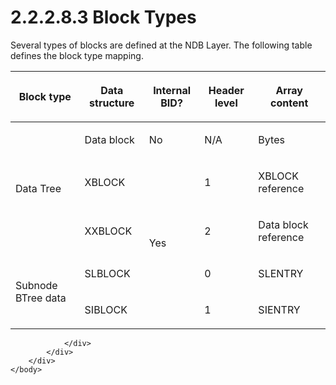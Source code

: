 <html dir="LTR" xmlns:mshelp="http://msdn.microsoft.com/mshelp" xmlns:ddue="http://ddue.schemas.microsoft.com/authoring/2003/5" xmlns:xlink="http://www.w3.org/1999/xlink" xmlns:tool="http://www.microsoft.com/tooltip">
    <head>
        <meta http-equiv="Content-Type" content="text/html; CHARSET=utf-8"></meta>
        <meta name="save" content="history"></meta>
        <title>2.2.2.8.3 Block Types</title>
        <xml>
            <mshelp:toctitle title="2.2.2.8.3 Block Types"></mshelp:toctitle>
            <mshelp:rltitle title="[MS-PST]: Block Types"></mshelp:rltitle>
            <mshelp:keyword index="A" term="8f34ce81-7a04-4a31-ba48-e05543daa77f"></mshelp:keyword>
            <mshelp:attr name="DCSext.ContentType" value="open specification"></mshelp:attr>
            <mshelp:attr name="AssetID" value="8f34ce81-7a04-4a31-ba48-e05543daa77f"></mshelp:attr>
            <mshelp:attr name="TopicType" value="kbRef"></mshelp:attr>
            <mshelp:attr name="DCSext.Title" value="[MS-PST]: Block Types" />
        </xml>
    </head>
    <body>
        <div id="header">
            <h1 class="heading">2.2.2.8.3 Block Types</h1>
        </div>
        <div id="mainSection">
            <div id="mainBody">
                <div id="allHistory" class="saveHistory"></div>
                <div id="sectionSection0" class="section" name="collapseableSection">
                    

<p>Several types of blocks are defined at the NDB Layer. The
following table defines the block type mapping.</p>

<table>
 <thead>
  <tr>
   <th>
   <p>Block
   type</p>
   </th>
   <th>
   <p>Data
   structure</p>
   </th>
   <th>
   <p>Internal
   BID?</p>
   </th>
   <th>
   <p>Header
   level</p>
   </th>
   <th>
   <p>Array
   content</p>
   </th>
  </tr>
 </thead>
 <tr>
  <td rowspan="3">
  <p>Data Tree</p>
  </td>
  <td>
  <p>Data block</p>
  </td>
  <td>
  <p>No</p>
  </td>
  <td>
  <p>N/A</p>
  </td>
  <td>
  <p>Bytes</p>
  </td>
 </tr>
 <tr>
  <td>
  <p>XBLOCK</p>
  </td>
  <td rowspan="4">
  <p>Yes</p>
  </td>
  <td>
  <p>1</p>
  </td>
  <td>
  <p>XBLOCK reference</p>
  </td>
 </tr>
 <tr>
  <td>
  <p>XXBLOCK</p>
  </td>
  <td>
  <p>2</p>
  </td>
  <td>
  <p>Data block reference</p>
  </td>
 </tr>
 <tr>
  <td rowspan="2">
  <p>Subnode BTree data</p>
  </td>
  <td>
  <p>SLBLOCK</p>
  </td>
  <td>
  <p>0</p>
  </td>
  <td>
  <p>SLENTRY</p>
  </td>
 </tr>
 <tr>
  <td>
  <p>SIBLOCK</p>
  </td>
  <td>
  <p>1</p>
  </td>
  <td>
  <p>SIENTRY</p>
  </td>
 </tr>
</table>

<p> </p>


                </div>
            </div>
        </div>
    </body>
</html>